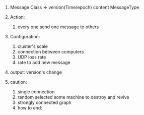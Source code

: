 1. Message Class => version(Time/epoch) content MessageType

2. Action: 
    1. every one send one message to others



2.  Configuration: 
    1. cluster's scale  
    2. connection between computers
    3. UDP loss rate
    4. rate to add new message


3. output: version's change 

4. caution:
    1. single connection
    2. random selected some machine to destroy and revive
    3. strongly connected graph
    4. how to end: 